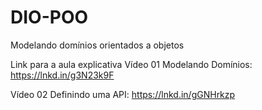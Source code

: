 # DIO-POO
Modelando domínios orientados a objetos


Link para a aula explicativa
Vídeo 01 Modelando Domínios:
https://lnkd.in/g3N23k9F

Vídeo 02 Definindo uma API:
https://lnkd.in/gGNHrkzp
